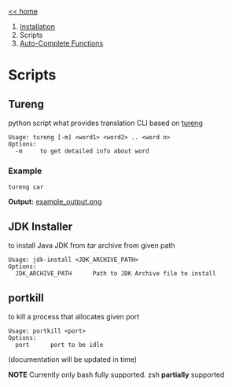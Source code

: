 [<< home](../README.md)
1. [Installation](./INSTALLATION.md)
2. Scripts
3. [Auto-Complete Functions](./AUTO_COMPLETE_FUNCTIONS.md)

# Scripts
## Tureng
python script what provides translation CLI based on [tureng](https://tureng.com)

```
Usage: tureng [-m] <word1> <word2> .. <word n>
Options:
  -m     to get detailed info about word
```
### Example
```
tureng car
```
**Output:** [example_output.png](./docs/ex_tureng.png)

## JDK Installer
to install Java JDK from *tar* archive from given path

```
Usage: jdk-install <JDK_ARCHIVE_PATH>
Options:
  JDK_ARCHIVE_PATH      Path to JDK Archive file to install
```

## portkill
to kill a process that allocates given port
```
Usage: portkill <port>
Options:
  port      port to be idle
```

(documentation will be updated in time)

**NOTE** Currently only bash fully supported. zsh **partially** supported

